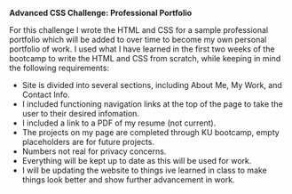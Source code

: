 **Advanced CSS Challenge: Professional Portfolio**

For this challenge I wrote the HTML and CSS for a sample professional portfolio which will be added to over time to become my own personal portfolio of work. I used what I have learned in the first two weeks of the bootcamp to write the HTML and CSS from scratch, while keeping in mind the following requirements:

* Site is divided into several sections, including About Me, My Work, and Contact Info.
* I included functioning navigation links at the top of the page to take the user to their desired infomation.
* I included a link to a PDF of my resume (not current).
* The projects on my page are completed through KU bootcamp, empty placeholders are for future projects.
* Numbers not real for privacy concerns. 
* Everything will be kept up to date as this will be used for work.
* I will be updating the website to things ive learned in class to make things look better and show further advancement in work.
